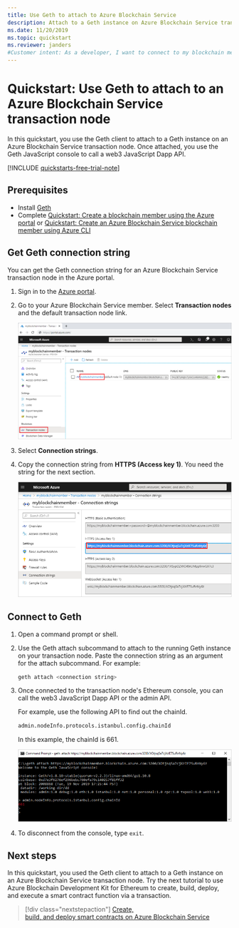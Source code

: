 ```yaml
---
title: Use Geth to attach to Azure Blockchain Service
description: Attach to a Geth instance on Azure Blockchain Service transaction node
ms.date: 11/20/2019
ms.topic: quickstart
ms.reviewer: janders
#Customer intent: As a developer, I want to connect to my blockchain member transaction node so that I can perform actions on a blockchain.
---
```


# Quickstart: Use Geth to attach to an Azure Blockchain Service transaction node

In this quickstart, you use the Geth client to attach to a Geth instance on an Azure Blockchain Service transaction node. Once attached, you use the Geth JavaScript console to call a web3 JavaScript Dapp API.

[!INCLUDE [quickstarts-free-trial-note](../../../includes/quickstarts-free-trial-note.md)]

## Prerequisites

* Install [Geth](https://github.com/ethereum/go-ethereum/wiki/geth)
* Complete [Quickstart: Create a blockchain member using the Azure portal](create-member.md) or [Quickstart: Create an Azure Blockchain Service blockchain member using Azure CLI](create-member-cli.md)

## Get Geth connection string

You can get the Geth connection string for an Azure Blockchain Service transaction node in the Azure portal.

1. Sign in to the [Azure portal](https://portal.azure.com).
1. Go to your Azure Blockchain Service member. Select **Transaction nodes** and the default transaction node link.

    ![Select default transaction node](./media/connect-geth/transaction-nodes.png)

1. Select **Connection strings**.
1. Copy the connection string from **HTTPS (Access key 1)**. You need the string for the next section.

    ![Connection string](./media/connect-geth/connection-string.png)

## Connect to Geth

1. Open a command prompt or shell.
1. Use the Geth attach subcommand to attach to the running Geth instance on your transaction node. Paste the connection string as an argument for the attach subcommand. For example:

    ``` bash
    geth attach <connection string>
    ```

1. Once connected to the transaction node's Ethereum console, you can call the web3 JavaScript Dapp API or the admin API.

    For example, use the following API to find out the chainId.

    ``` bash
    admin.nodeInfo.protocols.istanbul.config.chainId
    ```

    In this example, the chainId is 661.

    ![Azure Blockchain Service option](./media/connect-geth/geth-attach.png)

1. To disconnect from the console, type `exit`.

## Next steps

In this quickstart, you used the Geth client to attach to a Geth instance on an Azure Blockchain Service transaction node. Try the next tutorial to use Azure Blockchain Development Kit for Ethereum to create, build, deploy, and execute a smart contract function via a transaction.

> [!div class="nextstepaction"]
> [Create, build, and deploy smart contracts on Azure Blockchain Service](send-transaction.md)
